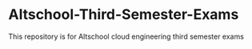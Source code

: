 # Altschool-Third-Semester-Exams
This repository is for Altschool cloud engineering third semester exams
